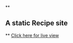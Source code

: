 **

## A static Recipe site 

**
[Click here for live view ](https://hish1n.github.io/odin-projects/Recipes/)

    
